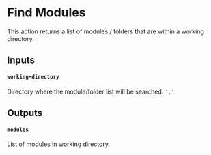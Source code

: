 # Find Modules

This action returns a list of modules / folders that are within a working directory.

## Inputs

#### `working-directory`

Directory where the module/folder list will be searched. `'.'`.

## Outputs

#### `modules`

List of modules in working directory.

